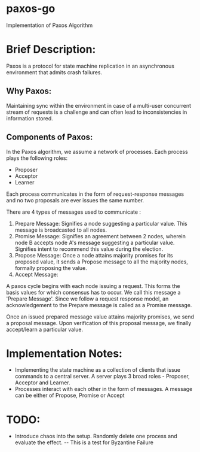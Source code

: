 # paxos-go
Implementation of Paxos Algorithm

# Brief Description:
Paxos is a protocol for state machine replication in an asynchronous environment that admits crash failures.

## Why Paxos:
Maintaining sync within the environment in case of a multi-user concurrent stream of requests is a challenge and can often lead to inconsistencies in information stored.

## Components of Paxos:
In the Paxos algorithm, we assume a network of processes. Each process plays the following roles:
* Proposer
* Acceptor
* Learner

Each process communicates in the form of request-response messages and no two proposals are ever issues the same number.

There are 4 types of messages used to communicate :
1. Prepare Message: Signifies a node suggesting a particular value. This message is broadcasted to all nodes.
2. Promise Message: Signifies an agreement between 2 nodes, wherein node B accepts node A's message suggesting a particular value. Signifies intent to recommend this value during the election.
3. Propose Message: Once a node attains majority promises for its proposed value, it sends a Propose message to all the majority nodes, formally proposing the value.
4. Accept Message: 

A paxos cycle begins with each node issuing a request. This forms the basis values for which consensus has to occur. We call this message a 'Prepare Message'. Since we follow a request response model, an acknowledgement to the Prepare message is called as a Promise message.

Once an issued prepared message value attains majority promises, we send a proposal message. Upon verification of this proposal message, we finally accept/learn a particular value.


# Implementation Notes:

* Implementing the state machine as a collection of clients that issue commands to a central server. A server plays 3 broad roles - Proposer, Acceptor and Learner.
* Processes interact with each other in the form of messages. A message can be either of Propose, Promise or Accept


# TODO:
* Introduce chaos into the setup. Randomly delete one process and evaluate the effect.  -- This is a test for Byzantine Failure